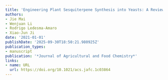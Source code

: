 ```yaml
---
title: 'Engineering Plant Sesquiterpene Synthesis into Yeasts: A Review'
authors:
- Jie Mai
- Wenjuan Li
- Rodrigo Ledesma‐Amaro
- Xiao‐Jun Ji
date: '2021-01-01'
publishDate: '2025-09-30T18:50:21.980925Z'
publication_types:
- manuscript
publication: '*Journal of Agricultural and Food Chemistry*'
links:
- name: URL
  url: https://doi.org/10.1021/acs.jafc.1c03864
---
```

